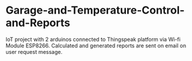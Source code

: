 # Garage-and-Temperature-Control-and-Reports
IoT project with 2 arduinos connected to Thingspeak platform via Wi-fi Module ESP8266. Calculated and generated reports are sent on email on user request message.
